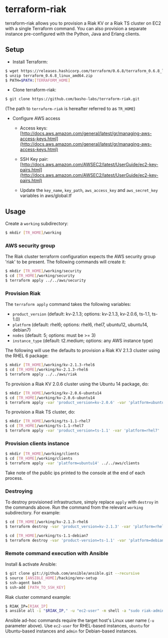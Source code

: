 # terraform-riak

terraform-riak allows you to provision a Riak KV or a Riak TS cluster on EC2 with a single Terraform command. You can also provision a separate instance pre-configured with the Python, Java and Erlang clients.

## Setup

* Install Terraform: 

```bash
$ wget https://releases.hashicorp.com/terraform/0.6.8/terraform_0.6.8_linux_amd64.zip
$ unzip terraform_0.6.8_linux_amd64.zip
$ PATH=$PATH:[TERRAFORM_HOME]
```

* Clone terraform-riak: 

```bash
$ git clone https://github.com/basho-labs/terraform-riak.git
```

(The path to `terraform-riak` is hereafter referred to as `TR_HOME`)

* Configure AWS access

  * Access keys: [http://docs.aws.amazon.com/general/latest/gr/managing-aws-access-keys.html](http://docs.aws.amazon.com/general/latest/gr/managing-aws-access-keys.html)

  * SSH Key pair: [http://docs.aws.amazon.com/AWSEC2/latest/UserGuide/ec2-key-pairs.html](http://docs.aws.amazon.com/AWSEC2/latest/UserGuide/ec2-key-pairs.html)

  * Update the `key_name`, `key_path`, `aws_access_key` and `aws_secret_key` variables in aws/global.tf

## Usage

Create a `working` subdirectory:

```bash
$ mkdir [TR_HOME]/working
```

### AWS security group

The Riak cluster terraform configuration expects the AWS security group 'riak' to be present. The following commands will create it:

```bash
$ mkdir [TR_HOME]/working/security
$ cd [TR_HOME]/working/security
$ terraform apply ../../aws/security
```

### Provision Riak

The `terraform apply` command takes the following variables:

* `product_version` (default: kv-2.1.3; options: kv-2.1.3, kv-2.0.6, ts-1.1, ts-1.0)
* `platform` (default: rhel6; options: rhel6, rhel7, ubuntu12, ubuntu14, debian7)
* `nodes` (default: 5; options: must be >= 3)
* `instance_type` (default: t2.medium; options: any AWS instance type)

The following will use the defaults to provision a Riak KV 2.1.3 cluster using the RHEL 6 package:

```bash
$ mkdir [TR_HOME]/working/kv-2.1.3-rhel6
$ cd [TR_HOME]/working/kv-2.1.3-rhel6
$ terraform apply ../../aws/riak
```

To provision a Riak KV 2.0.6 cluster using the Ubuntu 14 package, do:

```bash
$ mkdir [TR_HOME]/working/kv-2.0.6-ubuntu14
$ cd [TR_HOME]/working/kv-2.0.6-ubuntu14
$ terraform apply -var 'product_version=kv-2.0.6' -var 'platform=ubuntu14' ../../aws/riak
```

To provision a Riak TS cluster, do:

```bash
$ mkdir [TR_HOME]/working/ts-1.1-rhel7
$ cd [TR_HOME]/working/ts-1.1-rhel7
$ terraform apply -var 'product_version=ts-1.1' -var 'platform=rhel7' ../../aws/riak
```

### Provision clients instance

```bash
$ mkdir [TR_HOME]/working/clients
$ cd [TR_HOME]/working/clients
$ terraform apply -var 'platform=ubuntu14' ../../aws/clients
```

Take note of the public ips printed to the console at the end of each process.

### Destroying

To destroy provisioned infrastructure, simply replace `apply` with `destroy` in the commands above. Run the command from the relevant `working` subdirectory. For example:

```bash
$ cd [TR_HOME]/working/kv-2.1.3-rhel6
$ terraform destroy -var 'product_version=kv-2.1.3' -var 'platform=rhel6' ../../aws/riak

$ cd [TR_HOME]/working/ts-1.1-debian7
$ terraform destroy -var 'product-version=ts-1.1' -var 'platform=debian7' ../../aws/riak
```

### Remote command execution with Ansible

Install & activate Ansible:

```bash
$ git clone git://github.com/ansible/ansible.git --recursive
$ source [ANSIBLE_HOME]/hacking/env-setup
$ ssh-agent bash
$ ssh-add [PATH_TO_SSH_KEY]
```

Riak cluster command example:

```bash
$ RIAK_IP=[RIAK_IP]
$ ansible all -i "$RIAK_IP," -u "ec2-user" -m shell -a "sudo riak-admin member_status"
```

Ansible ad-hoc commands require the target host's Linux user name (`-u` parameter above). Use `ec2-user` for RHEL-based instances, `ubuntu` for Ubuntu-based instances and `admin` for Debian-based instances.

